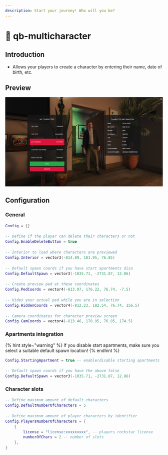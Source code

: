 ```yaml
---
description: Start your journey! Who will you be?
---
```


# 🙋 qb-multicharacter

## Introduction

* Allows your players to create a character by entering their name, date of birth, etc.

## Preview

![](../.gitbook/assets/multichar.png)

## Configuration

### General

```lua
Config = {}

-- Define if the player can delete their characters or not
Config.EnableDeleteButton = true

-- Interior to load where characters are previewed
Config.Interior = vector3(-814.89, 181.95, 76.85)

-- Default spawn coords if you have start apartments disa
Config.DefaultSpawn = vector3(-1035.71, -2731.87, 12.86)

-- Create preview ped at these coordinates
Config.PedCoords = vector4(-813.97, 176.22, 76.74, -7.5)

-- Hides your actual ped while you are in selection
Config.HiddenCoords = vector4(-812.23, 182.54, 76.74, 156.5)

-- Camera coordinates for character preview screen
Config.CamCoords = vector4(-813.46, 178.95, 76.85, 174.5)
```

### Apartments integration

{% hint style="warning" %}
If you disable start apartments, make sure you select a suitable default spawn location!
{% endhint %}

```lua
Config.StartingApartment = true -- enable/disable starting apartments

-- Default spawn coords if you have the above false
Config.DefaultSpawn = vector3(-1035.71, -2731.87, 12.86)
```

### Character slots

```lua
-- Define maximum amount of default characters
Config.DefaultNumberOfCharacters = 5

-- Define maximum amount of player characters by identifier
Config.PlayersNumberOfCharacters = {
    {
        license = "license:xxxxxxxxx", -- players rockstar license
        numberOfChars = 2 -- number of slots
    },
}
```
